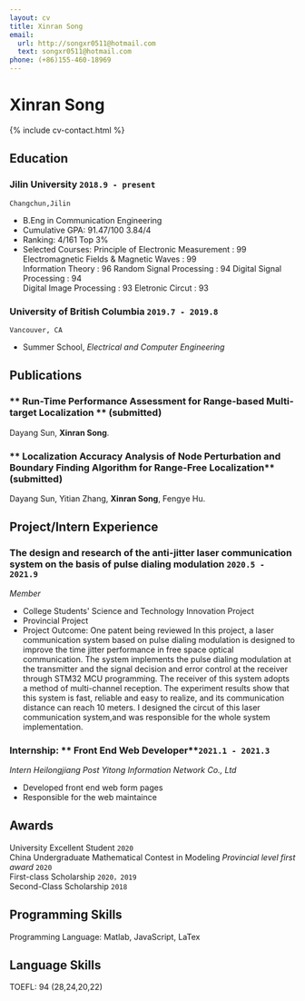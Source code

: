 ```yaml
---
layout: cv
title: Xinran Song
email:
  url: http://songxr0511@hotmail.com
  text: songxr0511@hotmail.com
phone: (+86)155-460-18969
---
```


# Xinran Song

<!--
include contact information from the front matter
Supported arguments:
    - homepage: url, text
    - phone
    - email
-->

{% include cv-contact.html %}

## Education

### **Jilin University** `2018.9 - present`

```
Changchun,Jilin
```

- B.Eng in Communication Engineering
- Cumulative GPA: 91.47/100    3.84/4
- Ranking: 4/161    Top 3%
- Selected Courses: Principle of Electronic Measurement : 99    Electromagnetic Fields & Magnetic Waves : 99 <br> 
                    Information Theory : 96    Random Signal Processing : 94    Digital Signal Processing : 94 <br> 
                    Digital Image Processing : 93    Eletronic Circut : 93 


### **University of British Columbia** `2019.7 - 2019.8`

```
Vancouver, CA
```

- Summer School,  _Electrical and Computer Engineering_

## Publications

### ** Run-Time Performance Assessment for Range-based Multi-target Localization ** (submitted)
Dayang Sun, **Xinran Song**.<br> 


### ** Localization Accuracy Analysis of Node Perturbation and Boundary Finding Algorithm for Range-Free Localization** (submitted)
Dayang Sun, Yitian Zhang, **Xinran Song**, Fengye Hu.<br> 


## Project/Intern Experience

### **The design and research of the anti-jitter laser communication system on the basis of pulse dialing modulation** `2020.5 - 2021.9`

_Member_<br>
- College Students' Science and Technology Innovation Project
- Provincial Project
- Project Outcome:  One patent being reviewed
In this project, a laser communication system based on pulse dialing modulation is designed to improve the time jitter performance in free space optical communication. The system implements the pulse dialing modulation at the transmitter and the signal decision and error control at the receiver through STM32 MCU programming. The receiver of this system adopts a method of multi-channel reception. The experiment results show that this system is fast, reliable and easy to realize, and its communication distance can reach 10 meters.
I designed the circut of this laser communication system,and was responsible for the whole system implementation.

### Internship: ** Front End Web  Developer**`2021.1 - 2021.3`

_Intern_  _Heilongjiang Post Yitong Information Network Co., Ltd_<br> 
- Developed front end web form pages
- Responsible for the web maintaince


## Awards
University Excellent Student  `2020`<br>
China Undergraduate Mathematical Contest in Modeling    _Provincial level first award_ `2020` <br>
First-class Scholarship `2020，2019` <br>
Second-Class Scholarship `2018` <br>


## Programming Skills

Programming Language: Matlab, JavaScript, LaTex <br>

## Language Skills

TOEFL: 94 (28,24,20,22)


<!-- ### Footer

Last updated: May 2013 -->
